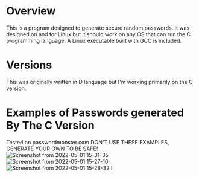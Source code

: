 # Overview
This is a program designed to generate secure random passwords. It was designed on and for Linux but it should work on any OS that can run the C programming language. A Linux executable built with GCC is included.

# Versions
This was originally written in D language but I'm working primarily on the C version.

# Examples of Passwords generated By The C Version
Tested on passwordmonster.com
DON'T USE THESE EXAMPLES, GENERATE YOUR OWN TO BE SAFE!
![Screenshot from 2022-05-01 15-31-35](https://user-images.githubusercontent.com/17995774/166161675-2f01581c-a4ab-4a11-a8f9-00086936fa30.png)
![Screenshot from 2022-05-01 15-27-16](https://user-images.githubusercontent.com/17995774/166161676-81f1d94d-c79e-4b4a-9ca0-242a5add65dd.png)
![Screenshot from 2022-05-01 15-28-32](https://user-images.githubusercontent.com/17995774/166161677-f6e40134-a2a0-4114-9e0c-29626c3fb903.png)
!

